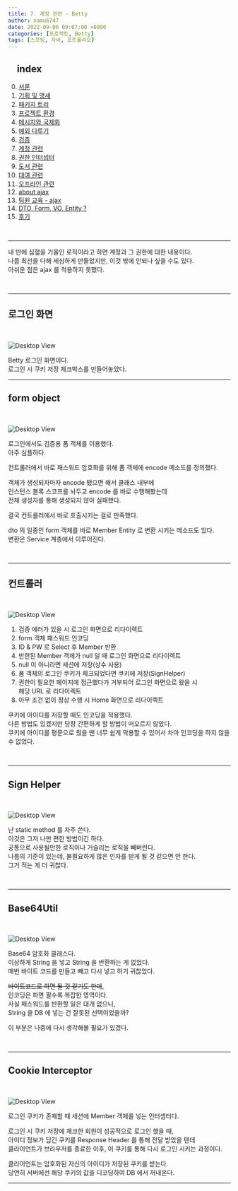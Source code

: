 ```yaml
---
title: 7. 계정 관련 - Betty
author: namu6747
date: 2022-09-06 09:07:00 +0900
categories: [프로젝트, Betty]
tags: [스프링, 자바, 포트폴리오]
---
```


## &nbsp;&nbsp;&nbsp; index
0. [서론](/posts/project-betty-0/)
1. [기획 및 명세](/posts/project-betty-1-concept/)
2. [패키지 트리](/posts/project-betty-2-package-tree/)
3. [프로젝트 환경](/posts/project-betty-3-config/)
4. [메시지와 국제화](/posts/project-betty-4-message/)
5. [예외 다루기](/posts/project-betty-5-exception/)
6. [검증](/posts/project-betty-6-validation/)
7. [계정 관련](/posts/project-betty-7-sign/)
8. [권한 인터셉터](/posts/project-betty-8-interceptor/)
9. [도서 관련](/posts/project-betty-9-book/)
10. [대여 관련](/posts/project-betty-10-rental/)
11. [오프라인 관련](/posts/project-betty-11-offline/)
12. [about ajax](/posts/project-betty-12-ajax/)
13. [팀원 교육 - ajax](/posts/project-betty-13-edu-ajax/)
14. [DTO, Form, VO, Entity ?](/posts/project-betty-14-object/)
15. [후기](/posts/project-betty-15-review/)

<br/>
<hr/>

내 딴에 심혈을 기울인 로직이라고 하면 계정과 그 권한에 대한 내용이다.  
나름 최선을 다해 세심하게 만들었지만, 이것 밖에 안되나 싶을 수도 있다.  
아쉬운 점은 ajax 를 적용하지 못했다.  

<br/>
<hr/>

## 로그인 화면
<br/>

<!-- view  -->
![Desktop View](/assets/img/betty/sign/signinview.png)

Betty 로그인 화면이다.  
로그인 시 쿠키 저장 체크박스를 만들어놓았다.  

<hr/>

## form object
<br/>

<!-- sign in form -->
![Desktop View](/assets/img/betty/sign/signinform.png)

로그인에서도 검증용 폼 객체를 이용했다.  
아주 심플하다.  

컨트롤러에서 바로 패스워드 암호화를 위해 폼 객체에 encode 메소드를 정의했다.  

객체가 생성되자마자 encode 됐으면 해서 클래스 내부에  
인스턴스 블록 스코프를 놔두고 encode 를 바로 수행해봤는데  
전체 생성자를 통해 생성되지 않아 실패했다.  

결국 컨트롤러에서 바로 호출시키는 걸로 만족했다.  

dto 의 일종인 form 객체를 바로 Member Entity 로 변환 시키는 메소드도 있다.  
변환은 Service 계층에서 이루어진다.  

<br/>
<hr/>


## 컨트롤러
<br/>

<!-- sign in -->
![Desktop View](/assets/img/betty/sign/signin.png)

1. 검증 에러가 있을 시 로그인 화면으로 리다이렉트
2. form 객체 패스워드 인코딩
3. ID & PW 로 Select 후 Member 반환
4. 반한된 Member 객체가 null 일 때 로그인 화면으로 리다이렉트
5. null 이 아니라면 세션에 저장(상수 사용)
6. 폼 객체의 로그인 쿠키가 체크되었다면 쿠키에 저장(SignHelper)
7. 권한이 필요한 페이지에 접근했다가 거부되어 로그인 화면으로 왔을 시   
 해당 URL 로 리다이렉트
8. 아무 조건 없이 정상 수행 시 Home 화면으로 리다이렉트

쿠키에 아이디를 저장할 때도 인코딩을 적용했다.  
다른 방법도 있겠지만 당장 간편하게 할 방법이 떠오르지 않았다.  
쿠키에 아이디를 평문으로 줬을 땐 너무 쉽게 악용할 수 있어서 
차마 인코딩을 하지 않을 수 없었다.  

<br/>
<hr/>

## Sign Helper
<br/>

<!-- sign helper -->
![Desktop View](/assets/img/betty/sign/signhelper.png)

난 static method 를 자주 쓴다.  
이것은 그저 나만 편한 방법이긴 하다.  
공통으로 사용될만한 로직이나 거슬리는 로직을 빼버린다.  
나름의 기준이 있는데, 불필요하게 많은 인자를 받게 될 것 같으면 안 한다.  
그거 적는 게 더 귀찮다.  

<br/>
<hr/>

## Base64Util
<br/>

<!-- base64 -->
![Desktop View](/assets/img/betty/sign/base64.png)

Base64 암호화 클래스다.  
이상하게 String 을 넣고 String 을 반환하는 게 없었다.  
매번 바이트 코드를 만들고 빼고 다시 넣고 하기 귀찮았다.  

~~바이트코드로 하면 될 것 같기도 한데~~,  
인코딩은 파면 팔수록 복잡한 영역이다.  
사실 패스워드를 반환할 일은 대개 없으니,  
String 을 DB 에 넣는 건 잘못된 선택이었을까?  

이 부분은 나중에 다시 생각해볼 필요가 있겠다.  

<br/>
<hr/>

## Cookie Interceptor
<br/>

<!-- cookie interceptor -->
![Desktop View](/assets/img/betty/sign/ci.png)

로그인 쿠키가 존재할 때 세션에 Member 객체를 넣는 인터셉터다.  

로그인 시 쿠키 저장에 체크한 회원이 성공적으로 로그인 했을 때,  
아이디 정보가 담긴 쿠키를 Response Header 를 통해 전달 받았을 텐데  
클라이언트가 브라우저를 종료한 이후, 이 쿠키를 통해 다시 로그인 시키는 과정이다.

클라이언트는 암호화된 자신의 아이디가 저장된 쿠키를 받는다.  
당연히 서버에선 해당 쿠키의 값을 디코딩하여 DB 에서 꺼내온다.  

<hr/>
